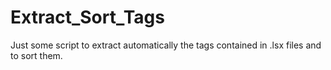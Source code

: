 # Extract_Sort_Tags
Just some script to extract automatically the tags contained in .lsx files and to sort them.

